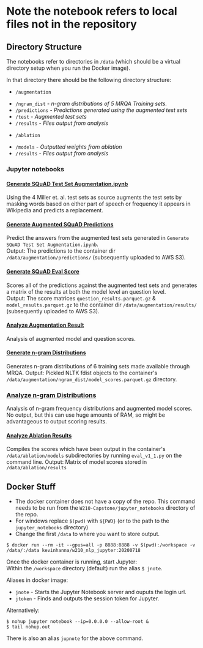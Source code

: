 # Note the notebook refers to local files not in the repository

## Directory Structure

The notebooks refer to directories in `/data` (which should be a virtual directory setup when you run the Docker image).  

In that directory there should be the following directory structure:  
* `/augmentation`
 - `/ngram_dist` - *n-gram distributions of 5 MRQA Training sets.*
 - `/predictions` - *Predictions generated using the augmented test sets*
 - `/test` - *Augmented test sets*
 - `/results` - *Files output from analysis*
* `/ablation`
 - `/models` - *Outputted weights from ablation*
 - `/results` - *Files output from analysis*


### Jupyter notebooks  

#### [Generate SQuAD Test Set Augmentation.ipynb](Generate%20SQuAD%20Test%20Set%20Augmentation.ipynb)

Using the 4 Miller et. al. test sets as source augments the test sets by masking words based on either part of speech or frequency it appears in Wikipedia and predicts a replacement.  

#### [Generate Augmented SQuAD Predictions](Generate%20Augmented%20SQuAD%20Predictions.ipynb)

Predict the answers from the augmented test sets generated in `Generate SQuAD Test Set Augmentation.ipynb`.  
Output: The predictions to the container dir `/data/augmentation/predictions/` (subsequently uploaded to AWS S3).

#### [Generate SQuAD Eval Score](Generate%20SQuAD%20Eval%20Score.ipynb)

Scores all of the predictions against the augmented test sets and generates a matrix of the results at both the model level an question level.  
Output: The score matrices `question_results.parquet.gz` & `model_results.parquet.gz` to the container dir `/data/augmentation/results/`  (subsequently uploaded to AWS S3).

#### [Analyze Augmentation Result](Analyze%20Augmentation%20Result.ipynb)

Analysis of augmented model and question scores.


#### [Generate n-gram Distributions](Generate%20n-gram%20Distributions.ipynb)

Generates n-gram distributions of 6 training sets made available through MRQA.
Output: Pickled NLTK fdist objects to the container's `/data/augmentation/ngram_dist/model_scores.parquet.gz` directory.  


### [Analyze n-gram Distributions](Analyze%20n-gram%20Distributions.ipynb)

Analysis of n-gram frequency distributions and augmented model scores.
No output, but this can use huge amounts of RAM, so might be advantageous to output scoring results.

#### [Analyze Ablation Results](Analyze%20Ablation%20Results.ipynb)

Compiles the scores which have been output in the container's `/data/ablation/models` subdirectories by running `eval_v1_1.py` on the command line.
Output: Matrix of model scores stored in `/data/ablation/results`




## Docker Stuff

- The docker container does not have a copy of the repo.  This command needs to be run from the `W210-Capstone/jupyter_notebooks` directory of the repo.
- For windows replace `$(pwd)` with `${PWD}` (or to the path to the `jupyter_notebooks` directory)
- Change the first `/data` to where you want to store output.
```
$ docker run --rm -it --gpus=all -p 8888:8888 -v $(pwd):/workspace -v /data/:/data kevinhanna/w210_nlp_jupyter:20200718
```


Once the docker container is running, start Jupyter:  
Within the `/workspace` directory (default) run the alias `$ jnote`.

Aliases in docker image:
- `jnote` - Starts the Jupyter Notebook server and ouputs the login url.
- `jtoken` - Finds and outputs the session token for Jupyter.

Alternatively:
```
$ nohup jupyter notebook --ip=0.0.0.0 --allow-root &  
$ tail nohup.out  
```
There is also an alias `jupnote` for the above command.   
